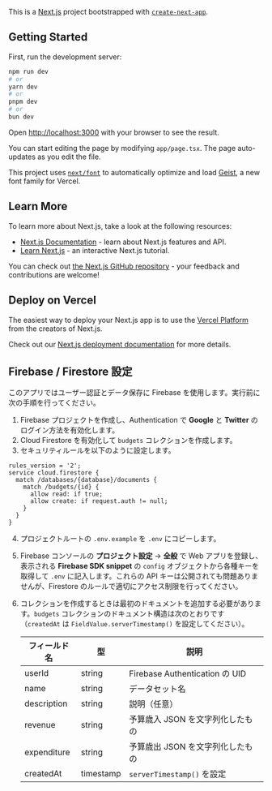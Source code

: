 This is a [Next.js](https://nextjs.org) project bootstrapped with [`create-next-app`](https://nextjs.org/docs/app/api-reference/cli/create-next-app).

## Getting Started

First, run the development server:

```bash
npm run dev
# or
yarn dev
# or
pnpm dev
# or
bun dev
```

Open [http://localhost:3000](http://localhost:3000) with your browser to see the result.

You can start editing the page by modifying `app/page.tsx`. The page auto-updates as you edit the file.

This project uses [`next/font`](https://nextjs.org/docs/app/building-your-application/optimizing/fonts) to automatically optimize and load [Geist](https://vercel.com/font), a new font family for Vercel.

## Learn More

To learn more about Next.js, take a look at the following resources:

- [Next.js Documentation](https://nextjs.org/docs) - learn about Next.js features and API.
- [Learn Next.js](https://nextjs.org/learn) - an interactive Next.js tutorial.

You can check out [the Next.js GitHub repository](https://github.com/vercel/next.js) - your feedback and contributions are welcome!

## Deploy on Vercel

The easiest way to deploy your Next.js app is to use the [Vercel Platform](https://vercel.com/new?utm_medium=default-template&filter=next.js&utm_source=create-next-app&utm_campaign=create-next-app-readme) from the creators of Next.js.

Check out our [Next.js deployment documentation](https://nextjs.org/docs/app/building-your-application/deploying) for more details.

## Firebase / Firestore 設定

このアプリではユーザー認証とデータ保存に Firebase を使用します。実行前に次の手順を行ってください。

1. Firebase プロジェクトを作成し、Authentication で **Google** と **Twitter** のログイン方法を有効化します。
2. Cloud Firestore を有効化して `budgets` コレクションを作成します。
3. セキュリティルールを以下のように設定します。

```text
rules_version = '2';
service cloud.firestore {
  match /databases/{database}/documents {
    match /budgets/{id} {
      allow read: if true;
      allow create: if request.auth != null;
    }
  }
}
```

4. プロジェクトルートの `.env.example` を `.env` にコピーします。
5. Firebase コンソールの **プロジェクト設定** → **全般** で Web アプリを登録し、表示される **Firebase SDK snippet** の `config` オブジェクトから各種キーを取得して `.env` に記入します。これらの API キーは公開されても問題ありませんが、Firestore のルールで適切にアクセス制限を行ってください。
6. コレクションを作成するときは最初のドキュメントを追加する必要があります。`budgets` コレクションのドキュメント構造は次のとおりです（`createdAt` は `FieldValue.serverTimestamp()` を設定してください）。

   | フィールド名  | 型        | 説明                             |
   | ------------ | --------- | -------------------------------- |
   | userId       | string    | Firebase Authentication の UID   |
   | name         | string    | データセット名                   |
   | description  | string    | 説明（任意）                     |
   | revenue      | string    | 予算歳入 JSON を文字列化したもの |
   | expenditure  | string    | 予算歳出 JSON を文字列化したもの |
   | createdAt    | timestamp | `serverTimestamp()` を設定        |
